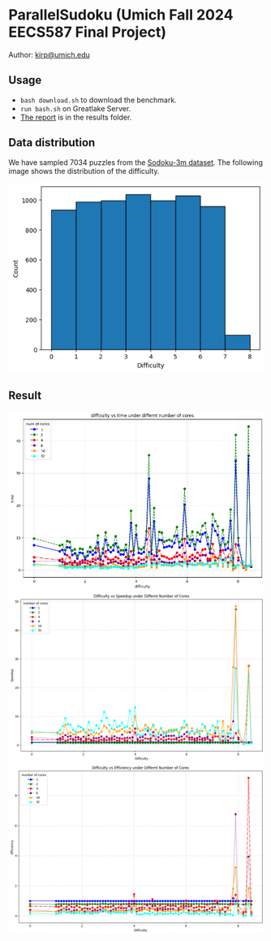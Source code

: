 # ParallelSudoku (Umich Fall 2024 EECS587 Final Project)
Author: kirp@umich.edu

## Usage
- `bash download.sh` to download the benchmark.
- `run bash.sh` on Greatlake Server.
- [The report](results\EECS587_Sokudo_Solver_Final_Report.pdf) is in the results folder.


## Data distribution
We have sampled 7034 puzzles from the [Sodoku-3m dataset](https://www.kaggle.com/datasets/radcliffe/3-million-sudoku-puzzles-with-ratings). The following image shows the distribution of the difficulty.

![sample_distribution](assets/sample_distribution.png)
## Result
![Runtime](assets/result_time.png)
![Speedup](assets/speedup.png)
![Efficiency](assets/efficiency.png)

